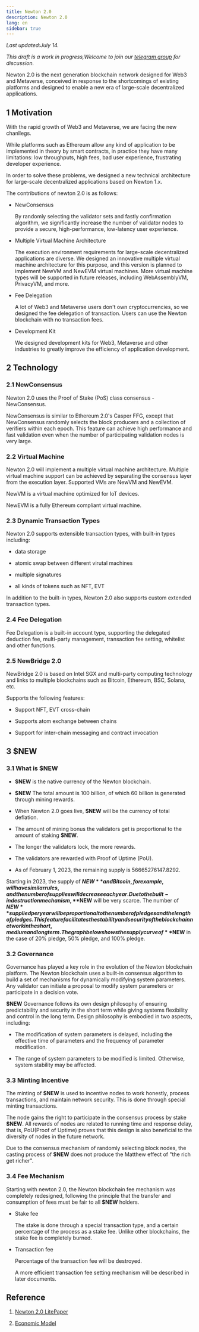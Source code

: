 ```yaml
---
title: Newton 2.0
description: Newton 2.0
lang: en
sidebar: true
---
```


_Last updated:July 14._

_This draft is a work in progress,Welcome to join our <a href="https://t.me/Newtonproject"> telegram group</a> for discussion._

Newton 2.0 is the next generation blockchain network designed for Web3 and Metaverse, conceived in response to the shortcomings of existing platforms and designed to enable a new era of large-scale decentralized applications.

## 1 Motivation

With the rapid growth of Web3 and Metaverse, we are facing the new chanllegs.

While platforms such as Ethereum allow any kind of application to be implemented in theory by smart contracts, in practice they have many limitations: low throughputs, high fees, bad user experience, frustrating developer experience.

In order to solve these problems, we designed a new technical architecture for large-scale decentralized applications based on Newton 1.x.

The contributions of newton 2.0 is as follows:

- NewConsensus

  By randomly selecting the validator sets and fastly confirmation algorithm, we significantly increase the number of validator nodes to provide a secure, high-performance, low-latency user experience.

- Multiple Virtual Machine Architecture

  The execution environment requirements for large-scale decentralized applications are diverse. We designed an innovative multiple virtual machine architecture for this purpose, and this version is planned to implement NewVM and NewEVM virtual machines. More virtual machine types will be supported in future releases, including WebAssemblyVM, PrivacyVM, and more.

- Fee Delegation

  A lot of Web3 and Metaverse users don't own cryptocurrencies, so we designed the fee delegation of transaction. Users can use the Newton blockchain with no transaction fees.

- Development Kit

  We designed development kits for Web3, Metaverse and other industries to greatly improve the efficiency of application development.

## 2 Technology

### 2.1 NewConsensus

Newton 2.0 uses the Proof of Stake (PoS) class consensus - NewConsensus.

NewConsensus is similar to Ethereum 2.0's Casper FFG, except that NewConsensus randomly selects the block producers and a collection of verifiers within each epoch. This feature can achieve high performance and fast validation even when the number of participating validation nodes is very large.

### 2.2 Virtual Machine

Newton 2.0 will implement a multiple virtual machine architecture. Multiple virtual machine support can be achieved by separating the consensus layer from the execution layer. Supported VMs are NewVM and NewEVM.

NewVM is a virtual machine optimized for IoT devices.

NewEVM is a fully Ethereum compliant virtual machine.

### 2.3 Dynamic Transaction Types

Newton 2.0 supports extensible transaction types, with built-in types including:

- data storage

- atomic swap between different virutal machines

- multiple signatures

- all kinds of tokens such as NFT, EVT

In addition to the built-in types, Newton 2.0 also supports custom extended transaction types.

### 2.4 Fee Delegation

Fee Delegation is a built-in account type, supporting the delegated deduction fee, multi-party management, transaction fee setting, whitelist and other functions.

### 2.5 NewBridge 2.0

NewBridge 2.0 is based on Intel SGX and multi-party computing technology and links to multiple blockchains such as Bitcoin, Ethereum, BSC, Solana, etc.

Supports the following features:

- Support NFT, EVT cross-chain

- Supports atom exchange between chains

- Support for inter-chain messaging and contract invocation

## 3 $NEW

### 3.1 What is $NEW

- **$NEW** is the native currency of the Newton blockchain.

- **$NEW** The total amount is 100 billion, of which 60 billion is generated through mining rewards.

- When Newton 2.0 goes live, **$NEW** will be the currency of total deflation.

- The amount of mining bonus the validators get is proportional to the amount of staking **$NEW**.

- The longer the validators lock, the more rewards.

- The validators are rewarded with Proof of Uptime (PoU).

- As of February 1, 2023, the remaining supply is 56665276147.8292.

Starting in 2023, the supply of **$NEW** and Bitcoin, for example, will have similar rules, and the number of supplies will decrease each year. Due to the built-in destruction mechanism, **$NEW** will be very scarce. The number of **$NEW** supplied per year will be proportional to the number of pledges and the length of pledges. This feature facilitates the stability and security of the blockchain network in the short, medium and long term. The graph below shows the supply curve of **$NEW** in the case of 20% pledge, 50% pledge, and 100% pledge.

### 3.2 Governance

Governance has played a key role in the evolution of the Newton blockchain platform. The Newton blockchain uses a built-in consensus algorithm to build a set of mechanisms for dynamically modifying system parameters. Any validator can initiate a proposal to modify system parameters or participate in a decision vote.

**$NEW** Governance follows its own design philosophy of ensuring predictability and security in the short term while giving systems flexibility and control in the long term. Design philosophy is embodied in two aspects, including:

- The modification of system parameters is delayed, including the effective time of parameters and the frequency of parameter modification.

- The range of system parameters to be modified is limited. Otherwise, system stability may be affected.

### 3.3 Minting Incentive

The minting of **$NEW** is used to incentive nodes to work honestly, process transactions, and maintain network security. This is done through special minting transactions.

The node gains the right to participate in the consensus process by stake **$NEW**. All rewards of nodes are related to running time and response delay, that is, PoU(Proof of Uptime) proves that this design is also beneficial to the diversity of nodes in the future network.

Due to the consensus mechanism of randomly selecting block nodes, the casting process of **$NEW** does not produce the Matthew effect of "the rich get richer".

### 3.4 Fee Mechanism

Starting with newton 2.0, the Newton blockchain fee mechanism was completely redesigned, following the principle that the transfer and consumption of fees must be fair to all **$NEW** holders.

- Stake fee

  The stake is done through a special transaction type, and a certain percentage of the process as a stake fee. Unlike other blockchains, the stake fee is completely burned.

- Transaction fee

  Percentage of the transaction fee will be destroyed.

  A more efficient transaction fee setting mechanism will be described in later documents.

## Reference

1. <a href="https://github.com/newtonproject/newton-2.0-papers/blob/main/litepaper.md">Newton 2.0 LitePaper</a>

2. <a href="https://github.com/newtonproject/newton-2.0-papers/blob/main/economy-paper.md">Economic Model</a>

